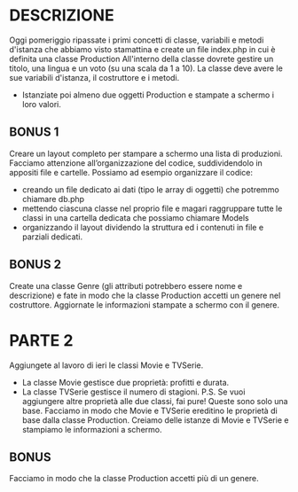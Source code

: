 # DESCRIZIONE
Oggi pomeriggio ripassate i primi concetti di classe, variabili e metodi d'istanza che abbiamo visto stamattina e create un file index.php in cui è definita una classe Production
All'interno della classe dovrete gestire un titolo, una lingua e un voto (su una scala da 1 a 10). La classe deve avere le sue variabili d'istanza, il costruttore e i metodi.
- Istanziate poi almeno due oggetti Production e stampate a schermo i loro valori.

## BONUS 1 
Creare un layout completo per stampare a schermo una lista di produzioni. Facciamo attenzione all’organizzazione del codice, suddividendolo in appositi file e cartelle. Possiamo ad esempio organizzare il codice:
- creando un file dedicato ai dati (tipo le array di oggetti) che potremmo chiamare db.php
- mettendo ciascuna classe nel proprio file e magari raggruppare tutte le classi in una cartella dedicata che possiamo chiamare Models
- organizzando il layout dividendo la struttura ed i contenuti in file e parziali dedicati.

## BONUS 2 
Create una classe Genre (gli attributi potrebbero essere nome e descrizione) e fate in modo che la classe Production accetti un genere nel costruttore. Aggiornate le informazioni stampate a schermo con il genere.

# PARTE 2
Aggiungete al lavoro di ieri le classi Movie e TVSerie.
- La classe Movie gestisce due proprietà: profitti e durata.
- La classe TVSerie gestisce il numero di stagioni.
P.S. Se vuoi aggiungere altre proprietà alle due classi, fai pure! Queste sono solo una base.
Facciamo in modo che Movie e TVSerie ereditino le proprietà di base dalla classe Production. Creiamo delle istanze di Movie e TVSerie e stampiamo le informazioni a schermo.

## BONUS 
Facciamo in modo che la classe Production accetti più di un genere.